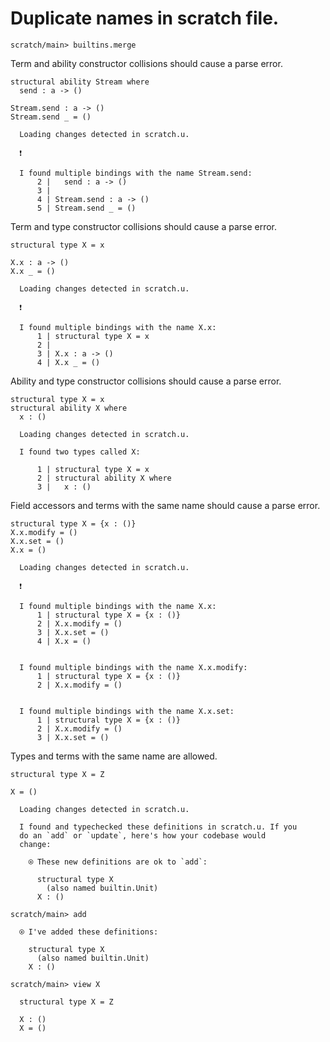 # Duplicate names in scratch file.

``` ucm :hide
scratch/main> builtins.merge
```

Term and ability constructor collisions should cause a parse error.

``` unison :error
structural ability Stream where
  send : a -> ()

Stream.send : a -> ()
Stream.send _ = ()
```

``` ucm :added-by-ucm
  Loading changes detected in scratch.u.

  ❗️

  I found multiple bindings with the name Stream.send:
      2 |   send : a -> ()
      3 | 
      4 | Stream.send : a -> ()
      5 | Stream.send _ = ()
```

Term and type constructor collisions should cause a parse error.

``` unison :error
structural type X = x

X.x : a -> ()
X.x _ = ()
```

``` ucm :added-by-ucm
  Loading changes detected in scratch.u.

  ❗️

  I found multiple bindings with the name X.x:
      1 | structural type X = x
      2 | 
      3 | X.x : a -> ()
      4 | X.x _ = ()
```

Ability and type constructor collisions should cause a parse error.

``` unison :error
structural type X = x
structural ability X where
  x : ()
```

``` ucm :added-by-ucm
  Loading changes detected in scratch.u.

  I found two types called X:

      1 | structural type X = x
      2 | structural ability X where
      3 |   x : ()
```

Field accessors and terms with the same name should cause a parse error.

``` unison :error
structural type X = {x : ()}
X.x.modify = ()
X.x.set = ()
X.x = ()
```

``` ucm :added-by-ucm
  Loading changes detected in scratch.u.

  ❗️

  I found multiple bindings with the name X.x:
      1 | structural type X = {x : ()}
      2 | X.x.modify = ()
      3 | X.x.set = ()
      4 | X.x = ()


  I found multiple bindings with the name X.x.modify:
      1 | structural type X = {x : ()}
      2 | X.x.modify = ()


  I found multiple bindings with the name X.x.set:
      1 | structural type X = {x : ()}
      2 | X.x.modify = ()
      3 | X.x.set = ()
```

Types and terms with the same name are allowed.

``` unison
structural type X = Z

X = ()
```

``` ucm :added-by-ucm
  Loading changes detected in scratch.u.

  I found and typechecked these definitions in scratch.u. If you
  do an `add` or `update`, here's how your codebase would
  change:

    ⍟ These new definitions are ok to `add`:
    
      structural type X
        (also named builtin.Unit)
      X : ()
```

``` ucm
scratch/main> add

  ⍟ I've added these definitions:

    structural type X
      (also named builtin.Unit)
    X : ()

scratch/main> view X

  structural type X = Z

  X : ()
  X = ()
```
